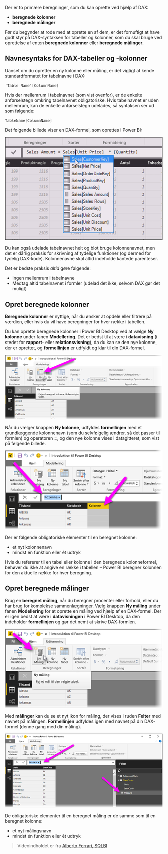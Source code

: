Der er to primære beregninger, som du kan oprette ved hjælp af DAX:

* **beregnede kolonner**
* **beregnede målinger**

Før du begynder at rode med at oprette en af dem, er det fornuftigt at have godt styr på DAX-syntaksen for tabeller og kolonner, som du skal bruge ved oprettelse af enten **beregnede kolonner** eller **beregnede målinger**.

## <a name="dax-table-and-column-name-syntax"></a>Navnesyntaks for DAX-tabeller og -kolonner
Uanset om du opretter en ny kolonne eller måling, er det vigtigt at kende standardformatet for tabelnavne i DAX:

    'Table Name'[ColumnName]

Hvis der mellemrum i tabelnavnet (som vist ovenfor), er de enkelte anførselstegn omkring tabelnavnet obligatoriske. Hvis tabelnavnet er uden mellemrum, kan de enkelte anførselstegn udelades, så syntaksen ser ud som følgende:

    TableName[ColumnName]

Det følgende billede viser en DAX-formel, som oprettes i Power BI:

![](media/7-2-dax-calculation-types/dax-calc-types_1.png)

Du kan også udelade tabelnavnet helt og blot bruge kolonnenavnet, men det er dårlig praksis for skrivning af tydelige funktioner (og dermed for tydelig DAX-kode). Kolonnenavne skal altid indeholde kantede parenteser.

Det er bedste praksis *altid* gøre følgende:

* Ingen mellemrum i tabelnavne
* Medtag altid tabelnavnet i formler (udelad det ikke, selvom DAX gør det muligt)

## <a name="creating-calculated-columns"></a>Opret beregnede kolonner
**Beregnede kolonner** er nyttige, når du ønsker at opdele eller filtrere på værdien, eller hvis du vil have beregninger for hver række i tabellen.

Du kan oprette beregnede kolonner i Power BI Desktop ved at vælge **Ny kolonne** under fanen **Modellering**. Det er bedst til at være i **datavisning** (i stedet for **rapport-** eller **relationsvisning**), da du kan se den nye kolonne, der er oprettet, og **formellinjen** er udfyldt og klar til din DAX-formel.

![](media/7-2-dax-calculation-types/dax-calc-types_2a.png)

Når du vælger knappen **Ny kolonne**, udfyldes **formellinjen** med et grundlæggende kolonnenavn (som du selvfølgelig ændrer, så det passer til formlen) og operatoren **=**, og den nye kolonne vises i datagitteret, som vist på følgende billede.

![](media/7-2-dax-calculation-types/dax-calc-types_3.png)

Der er følgende obligatoriske elementer til en beregnet kolonne:

* et nyt kolonnenavn
* mindst én funktion eller ét udtryk

Hvis du refererer til en tabel eller kolonne i den beregnede kolonneformel, behøver du ikke at angive en række i tabellen – Power BI beregner kolonnen for den aktuelle række for hver beregning.

## <a name="creating-calculated-measures"></a>Opret beregnede målinger
Brug en **beregnet måling**, når du beregner procenter eller forhold, eller du har brug for komplekse sammenlægninger. Vælg knappen **Ny måling** under fanen **Modellering** for at oprette en måling ved hjælp af en DAX-formel. Der er igen bedst at være i **datavisningen** i Power BI Desktop, da den indeholder **formellinjen** og gør det nemt at skrive DAX-formlen.

![](media/7-2-dax-calculation-types/dax-calc-types_4.png)

Med **målinger** kan du se et nyt ikon for måling, der vises i ruden **Felter** med navnet på målingen. **Formellinjen** udfyldes igen med navnet på din DAX-formel (denne gang med din måling).

![](media/7-2-dax-calculation-types/dax-calc-types_5.png)

De obligatoriske elementer til en beregnet måling er de samme som til en beregnet kolonne:

* et nyt målingsnavn
* mindst én funktion eller ét udtryk

> Videoindholdet er fra [Alberto Ferrari, SQLBI](http://www.sqlbi.com/learning-dax/?utm_source=powerbi&utm_medium=marketing&utm_campaign=after-summit)
> 
> 

